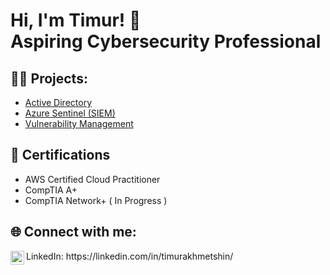 <h1>Hi, I'm Timur! 👋 <br/>Aspiring Cybersecurity Professional</a> </h1>

<h2>👨‍💻 Projects:</h2>

  - [Active Directory](xxx)
  - [Azure Sentinel (SIEM)](xxx)
  - [Vulnerability Management](xxx)


<h2>📝 Certifications</h2>

- AWS Certified Cloud Practitioner
- CompTIA A+
- CompTIA Network+ ( In Progress )

<h2> 🌐 Connect with me:</h2>

<img align="left" alt="Timur Akhmetshin | LinkedIn" width="22px" src="https://cdn.jsdelivr.net/npm/simple-icons@v3/icons/linkedin.svg" />
LinkedIn: https://linkedin.com/in/timurakhmetshin/  
